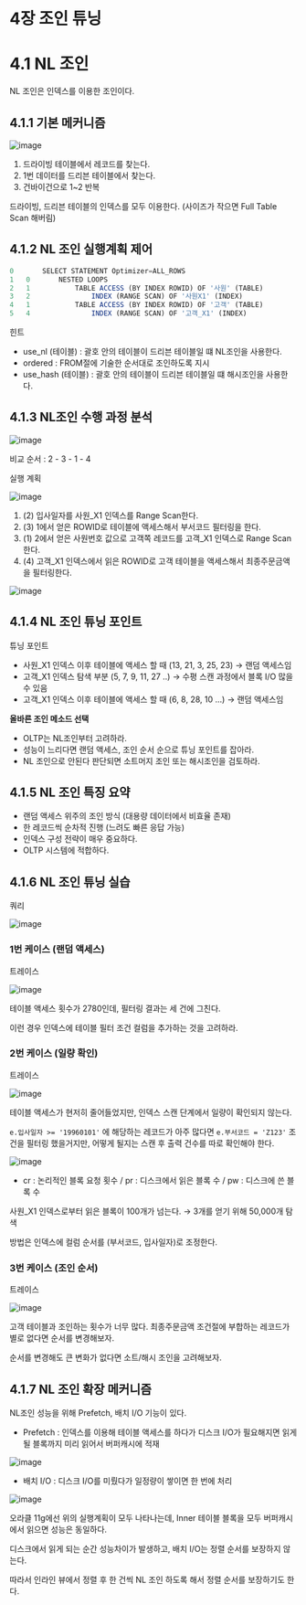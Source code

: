 # 4장 조인 튜닝

# 4.1 NL 조인

NL 조인은 인덱스를 이용한 조인이다.

## 4.1.1 기본 메커니즘

![image](https://github.com/user-attachments/assets/9970340a-3a80-4b8f-ad3c-478661eba90d)

1. 드라이빙 테이블에서 레코드를 찾는다.
2. 1번 데이터를 드리븐 테이블에서 찾는다.
3. 건바이건으로 1~2 반복

드라이빙, 드리븐 테이블의 인덱스를 모두 이용한다. (사이즈가 작으면 Full Table Scan 해버림)

## 4.1.2 NL 조인 실행계획 제어

```jsx
0		SELECT STATEMENT Optimizer=ALL_ROWS
1	0		NESTED LOOPS
2	1			TABLE ACCESS (BY INDEX ROWID) OF '사원' (TABLE)
3	2				INDEX (RANGE SCAN) OF '사원X1' (INDEX)
4	1			TABLE ACCESS (BY INDEX ROWID) OF '고객' (TABLE)
5	4				INDEX (RANGE SCAN) OF '고객_X1' (INDEX)
```

힌트

- use_nl (테이블) : 괄호 안의 테이블이 드리븐 테이블일 떄 NL조인을 사용한다.
- ordered : FROM절에 기술한 순서대로 조인하도록 지시
- use_hash (테이블) : 괄호 안의 테이블이 드리븐 테이블일 떄 해시조인을 사용한다.

## 4.1.3 NL조인 수행 과정 분석

![image](https://github.com/user-attachments/assets/7d1931a0-1d1d-4443-8135-6b73c3069f43)

비교 순서 : 2 - 3 - 1 - 4

실행 계획

![image](https://github.com/user-attachments/assets/8fbb9b46-d7bb-4ce3-815e-371f95d97de9)

1. (2) 입사일자를 사원_X1 인덱스를 Range Scan한다.
2. (3) 1에서 얻은 ROWID로 테이블에 액세스해서 부서코드 필터링을 한다.
3. (1) 2에서 얻은 사원번호 값으로 고객쪽 레코드를 고객_X1 인덱스로 Range Scan 한다.
4. (4) 고객_X1 인덱스에서 읽은 ROWID로 고객 테이블을 액세스해서 최종주문금액을 필터링한다.

![image](https://github.com/user-attachments/assets/e7ac3be3-c42a-4d86-bd99-cb47334a996f)

## 4.1.4 NL 조인 튜닝 포인트

튜닝 포인트

- 사원_X1 인덱스 이후 테이블에 액세스 할 때 (13, 21, 3, 25, 23) → 랜덤 액세스임
- 고객_X1 인덱스 탐색 부분 (5, 7, 9, 11, 27 ..) → 수평 스캔 과정에서 블록 I/O 많을 수 있음
- 고객_X1 인덱스 이후 테이블에 액세스 할 때 (6, 8, 28, 10 …) → 랜덤 액세스임

**올바른 조인 메소드 선택**

- OLTP는 NL조인부터 고려하라.
- 성능이 느리다면 랜덤 액세스, 조인 순서 순으로 튜닝 포인트를 잡아라.
- NL 조인으로 안된다 판단되면 소트머지 조인 또는 해시조인을 검토하라.

## 4.1.5 NL 조인 특징 요약

- 랜덤 액세스 위주의 조인 방식 (대용량 데이터에서 비효율 존재)
- 한 레코드씩 순차적 진행 (느려도 빠른 응답 가능)
- 인덱스 구성 전략이 매우 중요하다.
- OLTP 시스템에 적합하다.

## 4.1.6 NL 조인 튜닝 실습

쿼리

![image](https://github.com/user-attachments/assets/fec287da-b375-4950-a656-d4df18515821)

### 1번 케이스 (랜덤 액세스)

트레이스

![image](https://github.com/user-attachments/assets/6a0be8c6-9846-482b-9e1a-99ea4273f6d1)

테이블 액세스 횟수가 2780인데, 필터링 결과는 세 건에 그친다.

이런 경우 인덱스에 테이블 필터 조건 컬럼을 추가하는 것을 고려하라.

### 2번 케이스 (일량 확인)

트레이스

![image](https://github.com/user-attachments/assets/51a4659c-47a4-4819-adb8-f2a4f069833c)

테이블 액세스가 현저히 줄어들었지만, 인덱스 스캔 단계에서 일량이 확인되지 않는다.

`e.입사일자 >= '19960101'` 에 해당하는 레코드가 아주 많다면 `e.부서코드 = 'Z123'` 조건을 필터링 했을거지만, 어떻게 될지는 스캔 후 출력 건수를 따로 확인해야 한다.

![image](https://github.com/user-attachments/assets/b0456118-2cb6-4bf8-84eb-8668f4d0ca3b)

* cr : 논리적인 블록 요청 횟수 / pr : 디스크에서 읽은 블록 수 / pw : 디스크에 쓴 블록 수

사원_X1 인덱스로부터 읽은 블록이 100개가 넘는다. → 3개를 얻기 위해 50,000개 탐색

방법은 인덱스에 컬럼 순서를 (부서코드, 입사일자)로 조정한다.

### 3번 케이스 (조인 순서)

트레이스

![image](https://github.com/user-attachments/assets/900286c2-50d0-42bb-ac89-6af2e54bcdf9)

고객 테이블과 조인하는 횟수가 너무 많다. 최종주문금액 조건절에 부합하는 레코드가 별로 없다면 순서를 변경해보자.

순서를 변경해도 큰 변화가 없다면 소트/해시 조인을 고려해보자.

## 4.1.7 NL 조인 확장 메커니즘

NL조인 성능을 위해 Prefetch, 배치 I/O 기능이 있다.

* Prefetch : 인덱스를 이용해 테이블 액세스를 하다가 디스크 I/O가 필요해지면 읽게 될 블록까지 미리 읽어서 버퍼캐시에 적재

![image](https://github.com/user-attachments/assets/e3e33d92-9c8d-4183-a091-ce2a67ae97a3)

* 배치 I/O : 디스크 I/O를 미뤘다가 일정량이 쌓이면 한 번에 처리

![image](https://github.com/user-attachments/assets/e416a0fe-ae93-4385-abb2-ec5466ea0814)

오라클 11g에선 위의 실행계획이 모두 나타나는데, Inner 테이블 블록을 모두 버퍼캐시에서 읽으면 성능은 동일하다.

디스크에서 읽게 되는 순간 성능차이가 발생하고, 배치 I/O는 정렬 순서를 보장하지 않는다.

따라서 인라인 뷰에서 정렬 후 한 건씩 NL 조인 하도록 해서 정렬 순서를 보장하기도 한다.
